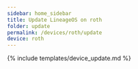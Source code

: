```yaml
---
sidebar: home_sidebar
title: Update LineageOS on roth
folder: update
permalink: /devices/roth/update
device: roth
---
```

{% include templates/device_update.md %}
